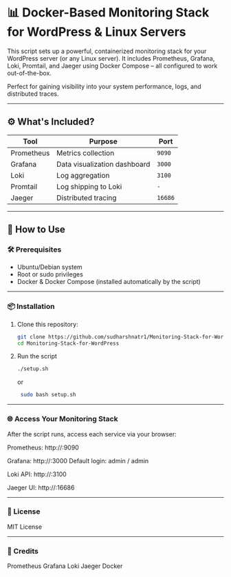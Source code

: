 # 📊 Docker-Based Monitoring Stack for WordPress & Linux Servers

This script sets up a powerful, containerized monitoring stack for your WordPress server (or any Linux server). It includes Prometheus, Grafana, Loki, Promtail, and Jaeger using Docker Compose – all configured to work out-of-the-box.

Perfect for gaining visibility into your system performance, logs, and distributed traces.

---

## ⚙️ What's Included?

| Tool        | Purpose                          | Port     |
|-------------|----------------------------------|----------|
| Prometheus  | Metrics collection               | `9090`   |
| Grafana     | Data visualization dashboard     | `3000`   |
| Loki        | Log aggregation                  | `3100`   |
| Promtail    | Log shipping to Loki             |  ` - `   |
| Jaeger      | Distributed tracing              | `16686`  |

---

## 🚀 How to Use

### 🛠 Prerequisites

- Ubuntu/Debian system
- Root or sudo privileges
- Docker & Docker Compose (installed automatically by the script)

---

### 📦 Installation

1. Clone this repository:
   ```bash
   git clone https://github.com/sudharshnatr1/Monitoring-Stack-for-WordPress.git
   cd Monitoring-Stack-for-WordPress
   ```
2. Run the script
   ```bash
   ./setup.sh
   ```
     or
   ```bash
    sudo bash setup.sh
   ```

---

### 🌐 Access Your Monitoring Stack
After the script runs, access each service via your browser:

Prometheus: http://<server-ip>:9090

Grafana: http://<server-ip>:3000
Default login: admin / admin

Loki API: http://<server-ip>:3100

Jaeger UI: http://<server-ip>:16686


---
### 📜 License
MIT License

---

### 🙌 Credits
Prometheus
Grafana
Loki
Jaeger
Docker
